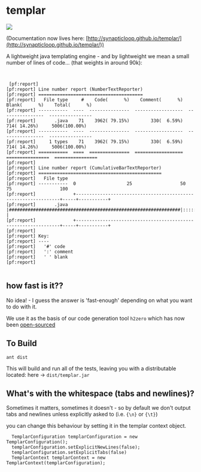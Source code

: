 templar
=======


<img src="https://travis-ci.org/synapticloop/templar.svg?branch=master" />

(Documentation now lives here: [http://synapticloop.github.io/templar/](http://synapticloop.github.io/templar/))

A lightweight java templating engine - and by lightweight we mean a small number of lines of code... (that weights in around 90k):


```
 
 
 [pf:report] 
[pf:report] Line number report (NumberTextReporter)
[pf:report] =======================================
[pf:report]   File type     #    Code(      %)    Comment(      %)    Blank(      %)    Total(      %)  
[pf:report] -----------  ----  ---------------  ------------------  ----------------  ----------------  
[pf:report]       .java    71    3962( 79.15%)        330(  6.59%)      714( 14.26%)     5006(100.00%)  
[pf:report] -----------  ----  ---------------  ------------------  ----------------  ----------------  
[pf:report]     1 types    71    3962( 79.15%)        330(  6.59%)      714( 14.26%)     5006(100.00%)  
[pf:report] ===========  ====  ===============  ==================  ================  ================  
[pf:report] 
[pf:report] Line number report (CumulativeBarTextReporter)
[pf:report] ==============================================
[pf:report]   File type  
[pf:report] -----------  0                   25                  50                   75                  100
[pf:report]              +----------------------------------------------------------------+-----+-----------+
[pf:report]       .java  |################################################################|:::::|           |
[pf:report]              +----------------------------------------------------------------+-----+-----------+
[pf:report] 
[pf:report] Key:
[pf:report] ----
[pf:report]   '#' code
[pf:report]   ':' comment
[pf:report]   ' ' blank
[pf:report] 
  
```


## how fast is it??

No idea! - I guess the answer is 'fast-enough' depending on what you want to do with it.

We use it as the basis of our code generation tool ```h2zero``` which has now been [open-sourced](https://github.com/synapticloop/h2zero)

## To Build

```ant dist```

This will build and run all of the tests, leaving you with a distributable located: here -> ```dist/templar.jar```


## What's with the whitespace (tabs and newlines)?

Sometimes it matters, sometimes it doesn't - so by default we don't output tabs and newlines unless explicitly asked to (i.e. ```{\n}``` or ```{\t}```)

you can change this behaviour by setting it in the templar context object.

```
  TemplarConfiguration templarConfiguration = new TemplarConfiguration();
  templarConfiguration.setExplicitNewLines(false);
  templarConfiguration.setExplicitTabs(false)
  TemplarContext templarContext = new TemplarContext(templarConfiguration);
```
